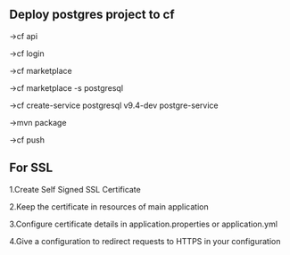 Deploy postgres project to cf
------------------------------
->cf api

->cf login

->cf marketplace

->cf marketplace -s postgresql

->cf create-service postgresql v9.4-dev postgre-service 

->mvn package

->cf push


For SSL
-----------------
1.Create Self Signed SSL Certificate

2.Keep the certificate in resources of main application

3.Configure certificate details in application.properties or application.yml

4.Give a configuration to redirect requests to HTTPS in your configuration 
